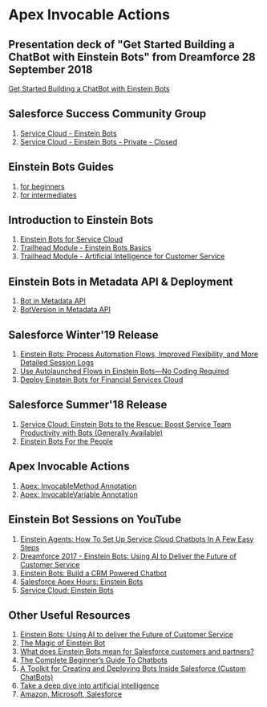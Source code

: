 # Apex Invocable Actions

## Presentation deck of "Get Started Building a ChatBot with Einstein Bots" from Dreamforce 28 September 2018
<a href="https://www.slideshare.net/secret/CjvJYDcjZ8Uqjg" target="_blank" alt="Get Started Building a ChatBot with Einstein Bots">Get Started Building a ChatBot with Einstein Bots</a>





## Salesforce Success Community Group
<ol type="1">
  
<li><a href="https://success.salesforce.com/_ui/core/chatter/groups/GroupProfilePage?g=0F93A000000LkYMSA0" target="_blank" alt="Service Cloud - Einstein Bots">Service Cloud - Einstein Bots</a></li>

<li><a href="https://success.salesforce.com/_ui/core/chatter/groups/GroupProfilePage?g=0F93A00000020HM" target="_blank" alt="Service Cloud - Einstein Bots - Private - Closed">Service Cloud - Einstein Bots - Private - Closed</a></li>

</ol>

## Einstein Bots Guides
<ol type="1">
  
<li><a href="https://sfdc.co/BotsGuide" target="_blank" alt="for beginners">for beginners</a></li>

<li><a href="https://sfdc.co/BotsGuide2" target="_blank" alt="for intermediates">for intermediates</a></li>

</ol>

## Introduction to Einstein Bots
<ol type="1">
  
<li><a href="https://help.salesforce.com/articleView?id=bots_service_intro.htm&type=5" target="_blank" alt="Einstein Bots for Service Cloud">Einstein Bots for Service Cloud</a></li>

<li><a href="https://trailhead.salesforce.com/modules/service_bots_basics" target="_blank" alt="Trailhead Module - Einstein Bots Basics">Trailhead Module - Einstein Bots Basics</a></li>

<li><a href="https://trailhead.salesforce.com/modules/artificial-intelligence-for-customer-service" target="_blank" alt="Trailhead Module - Artificial Intelligence for Customer Service">Trailhead Module - Artificial Intelligence for Customer Service</a></li>

</ol>

## Einstein Bots in Metadata API & Deployment
<ol type="1">
  
<li><a href="https://developer.salesforce.com/docs/atlas.en-us.api_meta.meta/api_meta/meta_bot.htm" target="_blank" alt="Bot in Metadata API">Bot in Metadata API</a></li>

<li><a href="https://developer.salesforce.com/docs/atlas.en-us.api_meta.meta/api_meta/meta_botversion.htm" target="_blank" alt="BotVersion in Metadata API">BotVersion in Metadata API</a></li>

</ol>

## Salesforce Winter'19 Release
<ol type="1">
  
<li><a href="https://releasenotes.docs.salesforce.com/en-us/winter19/release-notes/rn_service_bots.htm" target="_blank" alt="Einstein Bots: Process Automation Flows, Improved Flexibility, and More Detailed Session Logs">Einstein Bots: Process Automation Flows, Improved Flexibility, and More Detailed Session Logs</a></li>

<li><a href="https://releasenotes.docs.salesforce.com/en-us/winter19/release-notes/rn_forcecom_flow_bots.htm" target="_blank" alt="Use Autolaunched Flows in Einstein Bots—No Coding Required">Use Autolaunched Flows in Einstein Bots—No Coding Required</a></li>

<li><a href="https://releasenotes.docs.salesforce.com/en-us/winter19/release-notes/fsc_bots.htm" target="_blank" alt="Deploy Einstein Bots for Financial Services Cloud">Deploy Einstein Bots for Financial Services Cloud</a></li>

</ol>

## Salesforce Summer'18 Release
<ol type="1">
  
<li><a href="https://releasenotes.docs.salesforce.com/en-us/summer18/release-notes/rn_service_bots.htm" target="_blank" alt="Service Cloud: Einstein Bots to the Rescue: Boost Service Team Productivity with Bots (Generally Available)">Service Cloud: Einstein Bots to the Rescue: Boost Service Team Productivity with Bots (Generally Available)</a></li>

<li><a href="https://developer.salesforce.com/blogs/2018/06/summer18-einstein-bots-for-the-people.html" target="_blank" alt="Einstein Bots For the People">Einstein Bots For the People</a></li>

</ol>

## Apex Invocable Actions
<ol type="1">
  
<li><a href="https://developer.salesforce.com/docs/atlas.en-us.apexcode.meta/apexcode/apex_classes_annotation_InvocableMethod.htm" target="_blank" alt="Apex: InvocableMethod Annotation">Apex: InvocableMethod Annotation</a></li>

<li><a href="https://developer.salesforce.com/docs/atlas.en-us.apexcode.meta/apexcode/apex_classes_annotation_InvocableVariable.htm" target="_blank" alt="Apex: InvocableVariable Annotation">Apex: InvocableVariable Annotation</a></li>

</ol>

## Einstein Bot Sessions on YouTube
<ol type="1">
  
<li><a href="https://www.salesforce.com/video/1756700/" target="_blank" alt="Einstein Agents: How To Set Up Service Cloud Chatbots In A Few Easy Steps">Einstein Agents: How To Set Up Service Cloud Chatbots In A Few Easy Steps</a></li>

<li><a href="https://www.salesforce.com/video/1768002/" target="_blank" alt="Dreamforce 2017 - Einstein Bots: Using AI to Deliver the Future of Customer Service">Dreamforce 2017 - Einstein Bots: Using AI to Deliver the Future of Customer Service</a></li>

<li><a href="https://www.youtube.com/watch?v=i9TbAkRNNa0" target="_blank" alt="Einstein Bots: Build a CRM Powered Chatbot">Einstein Bots: Build a CRM Powered Chatbot</a></li>

<li><a href="https://www.youtube.com/watch?v=Z2v0Dv6nWaI" target="_blank" alt="Salesforce Apex Hours: Einstein Bots">Salesforce Apex Hours: Einstein Bots</a></li>

<li><a href="https://www.youtube.com/watch?v=f-U2xlLjiyE" target="_blank" alt="Service Cloud: Einstein Bots">Service Cloud: Einstein Bots</a></li>

</ol>

## Other Useful Resources
<ol type="1">
  
<li><a href="https://chatbotsmagazine.com/einstein-bots-using-ai-to-deliver-the-future-of-customer-service-b6df3786884f" target="_blank" alt="Einstein Bots: Using AI to deliver the Future of Customer Service">Einstein Bots: Using AI to deliver the Future of Customer Service</a></li>

<li><a href="https://www.salesforce.com/blog/2017/11/the-magic-of-einstein-bot.html" target="_blank" alt="The Magic of Einstein Bot">The Magic of Einstein Bot</a></li>

<li><a href="https://dawidnaude.com/what-does-einstein-bots-mean-for-salesforce-customers-and-partners-80fdcb941a3f" target="_blank" alt="What does Einstein Bots mean for Salesforce customers and partners?">What does Einstein Bots mean for Salesforce customers and partners?</a></li>

<li><a href="https://chatbotsmagazine.com/the-complete-beginner-s-guide-to-chatbots-8280b7b906ca" target="_blank" alt="The Complete Beginner’s Guide To Chatbots">The Complete Beginner’s Guide To Chatbots</a></li>

<li><a href="https://developer.salesforce.com/blogs/developer-relations/2017/03/bot-toolkit-creating-deploying-bots-inside-salesforce.html" target="_blank" alt="A Toolkit for Creating and Deploying Bots Inside Salesforce (Custom ChatBots)">A Toolkit for Creating and Deploying Bots Inside Salesforce (Custom ChatBots)</a></li>

<li><a href="https://www.salesforce.com/products/einstein/ai-deep-dive/" target="_blank" alt="Take a deep dive into artificial intelligence">Take a deep dive into artificial intelligence</a></li>

<li><a href="https://tact.ai/" target="_blank" alt="Amazon, Microsoft, Salesforce">Amazon, Microsoft, Salesforce</a></li>

</ol>
